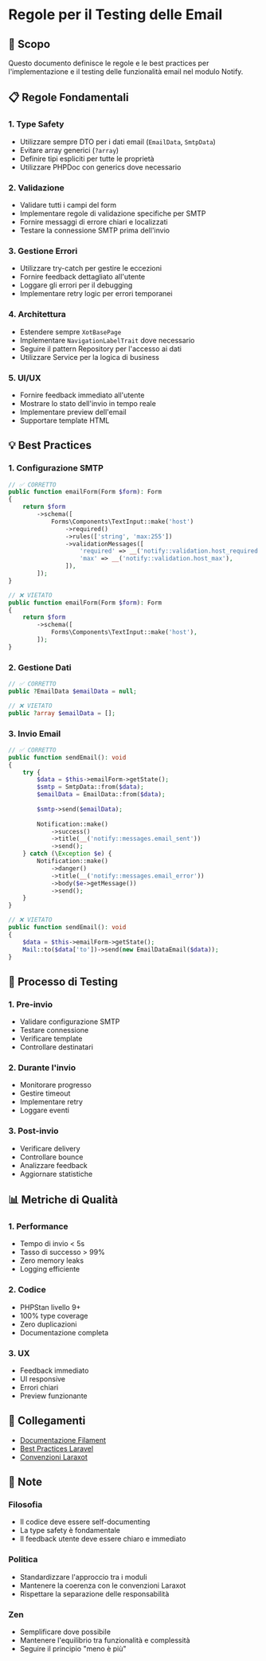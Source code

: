 # Regole per il Testing delle Email

## 🎯 Scopo

Questo documento definisce le regole e le best practices per l'implementazione e il testing delle funzionalità email nel modulo Notify.

## 📋 Regole Fondamentali

### 1. Type Safety
- Utilizzare sempre DTO per i dati email (`EmailData`, `SmtpData`)
- Evitare array generici (`?array`)
- Definire tipi espliciti per tutte le proprietà
- Utilizzare PHPDoc con generics dove necessario

### 2. Validazione
- Validare tutti i campi del form
- Implementare regole di validazione specifiche per SMTP
- Fornire messaggi di errore chiari e localizzati
- Testare la connessione SMTP prima dell'invio

### 3. Gestione Errori
- Utilizzare try-catch per gestire le eccezioni
- Fornire feedback dettagliato all'utente
- Loggare gli errori per il debugging
- Implementare retry logic per errori temporanei

### 4. Architettura
- Estendere sempre `XotBasePage`
- Implementare `NavigationLabelTrait` dove necessario
- Seguire il pattern Repository per l'accesso ai dati
- Utilizzare Service per la logica di business

### 5. UI/UX
- Fornire feedback immediato all'utente
- Mostrare lo stato dell'invio in tempo reale
- Implementare preview dell'email
- Supportare template HTML

## 💡 Best Practices

### 1. Configurazione SMTP
```php
// ✅ CORRETTO
public function emailForm(Form $form): Form
{
    return $form
        ->schema([
            Forms\Components\TextInput::make('host')
                ->required()
                ->rules(['string', 'max:255'])
                ->validationMessages([
                    'required' => __('notify::validation.host_required'),
                    'max' => __('notify::validation.host_max'),
                ]),
        ]);
}

// ❌ VIETATO
public function emailForm(Form $form): Form
{
    return $form
        ->schema([
            Forms\Components\TextInput::make('host'),
        ]);
}
```

### 2. Gestione Dati
```php
// ✅ CORRETTO
public ?EmailData $emailData = null;

// ❌ VIETATO
public ?array $emailData = [];
```

### 3. Invio Email
```php
// ✅ CORRETTO
public function sendEmail(): void
{
    try {
        $data = $this->emailForm->getState();
        $smtp = SmtpData::from($data);
        $emailData = EmailData::from($data);
        
        $smtp->send($emailData);
        
        Notification::make()
            ->success()
            ->title(__('notify::messages.email_sent'))
            ->send();
    } catch (\Exception $e) {
        Notification::make()
            ->danger()
            ->title(__('notify::messages.email_error'))
            ->body($e->getMessage())
            ->send();
    }
}

// ❌ VIETATO
public function sendEmail(): void
{
    $data = $this->emailForm->getState();
    Mail::to($data['to'])->send(new EmailDataEmail($data));
}
```

## 🔄 Processo di Testing

### 1. Pre-invio
- Validare configurazione SMTP
- Testare connessione
- Verificare template
- Controllare destinatari

### 2. Durante l'invio
- Monitorare progresso
- Gestire timeout
- Implementare retry
- Loggare eventi

### 3. Post-invio
- Verificare delivery
- Controllare bounce
- Analizzare feedback
- Aggiornare statistiche

## 📊 Metriche di Qualità

### 1. Performance
- Tempo di invio < 5s
- Tasso di successo > 99%
- Zero memory leaks
- Logging efficiente

### 2. Codice
- PHPStan livello 9+
- 100% type coverage
- Zero duplicazioni
- Documentazione completa

### 3. UX
- Feedback immediato
- UI responsive
- Errori chiari
- Preview funzionante

## 🔗 Collegamenti

- [Documentazione Filament](https://filamentphp.com/docs)
- [Best Practices Laravel](https://laravel.com/docs/best-practices)
- [Convenzioni Laraxot](../Xot/docs/laraxot-conventions.md)

## 📝 Note

### Filosofia
- Il codice deve essere self-documenting
- La type safety è fondamentale
- Il feedback utente deve essere chiaro e immediato

### Politica
- Standardizzare l'approccio tra i moduli
- Mantenere la coerenza con le convenzioni Laraxot
- Rispettare la separazione delle responsabilità

### Zen
- Semplificare dove possibile
- Mantenere l'equilibrio tra funzionalità e complessità
- Seguire il principio "meno è più" 